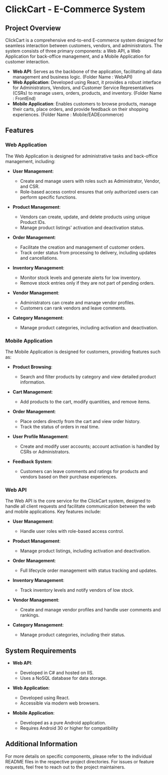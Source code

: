 # ClickCart - E-Commerce System

## Project Overview

ClickCart is a comprehensive end-to-end E-commerce system designed for seamless interaction between customers, vendors, and administrators. The system consists of three primary components: a Web API, a Web Application for back-office management, and a Mobile Application for customer interaction.

- **Web API**: Serves as the backbone of the application, facilitating all data management and business logic. (Folder Name : WebAPI)
- **Web Application**: Developed using React, it provides a robust interface for Administrators, Vendors, and Customer Service Representatives (CSRs) to manage users, orders, products, and inventory. (Folder Name : FrontEnd)
- **Mobile Application**: Enables customers to browse products, manage their carts, place orders, and provide feedback on their shopping experiences. (Folder Name : Mobile/EADEcommerce)

## Features

### Web Application

The Web Application is designed for administrative tasks and back-office management, including:

- **User Management**: 
  - Create and manage users with roles such as Administrator, Vendor, and CSR.
  - Role-based access control ensures that only authorized users can perform specific functions.

- **Product Management**: 
  - Vendors can create, update, and delete products using unique Product IDs.
  - Manage product listings' activation and deactivation status.

- **Order Management**: 
  - Facilitate the creation and management of customer orders.
  - Track order status from processing to delivery, including updates and cancellations.

- **Inventory Management**: 
  - Monitor stock levels and generate alerts for low inventory.
  - Remove stock entries only if they are not part of pending orders.

- **Vendor Management**: 
  - Administrators can create and manage vendor profiles.
  - Customers can rank vendors and leave comments.

- **Category Management**: 
  - Manage product categories, including activation and deactivation.

### Mobile Application

The Mobile Application is designed for customers, providing features such as:

- **Product Browsing**: 
  - Search and filter products by category and view detailed product information.

- **Cart Management**: 
  - Add products to the cart, modify quantities, and remove items.

- **Order Management**: 
  - Place orders directly from the cart and view order history.
  - Track the status of orders in real time.

- **User Profile Management**: 
  - Create and modify user accounts; account activation is handled by CSRs or Administrators.

- **Feedback System**: 
  - Customers can leave comments and ratings for products and vendors based on their purchase experiences.

### Web API

The Web API is the core service for the ClickCart system, designed to handle all client requests and facilitate communication between the web and mobile applications. Key features include:

- **User Management**: 
  - Handle user roles with role-based access control.

- **Product Management**: 
  - Manage product listings, including activation and deactivation.

- **Order Management**: 
  - Full lifecycle order management with status tracking and updates.

- **Inventory Management**: 
  - Track inventory levels and notify vendors of low stock.

- **Vendor Management**: 
  - Create and manage vendor profiles and handle user comments and rankings.

- **Category Management**: 
  - Manage product categories, including their status.

## System Requirements

- **Web API**: 
  - Developed in C# and hosted on IIS.
  - Uses a NoSQL database for data storage.

- **Web Application**: 
  - Developed using React.
  - Accessible via modern web browsers.

- **Mobile Application**: 
  - Developed as a pure Android application.
  - Requires Android 30 or higher for compatibility

## Additional Information

For more details on specific components, please refer to the individual README files in the respective project directories. For issues or feature requests, feel free to reach out to the project maintainers.
